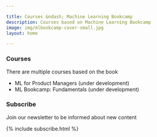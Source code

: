 ```yaml
---

title: Courses &ndash; Machine Learning Bookcamp
description: Courses based on Machine Learning Bookcamp
image: img/mlbookcamp-cover-small.jpg
layout: home

---
```


### Courses

There are multiple courses based on the book

* ML for Product Managers (under development)
* ML Bookcamp: Fundamentals (under development)


### Subscribe

Join our newsletter to be informed about new content

{% include subscribe.html %}
